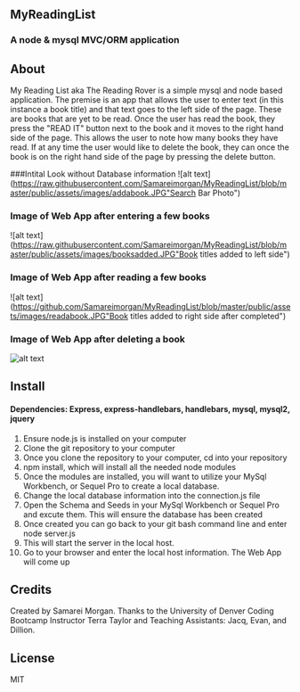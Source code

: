 ## MyReadingList
### A node &amp; mysql MVC/ORM application 

## About
My Reading List aka The Reading Rover is a simple mysql and node based application. The premise is an app that allows the user to enter text (in this instance a book title) and that text goes to the left side of the page.  These are books that are yet to be read.  Once the user has read the book, they press the "READ IT" button next to the book and it moves to the right hand side of the page.  This allows the user to note how many books they have read.   If at any time the user would like to delete the book, they can once the book is on the right hand side of the page by pressing the delete button. 

###Intital Look without Database information
![alt text](https://raw.githubusercontent.com/Samareimorgan/MyReadingList/blob/master/public/assets/images/addabook.JPG"Search Bar Photo") 

### Image of Web App after entering a few books
![alt text](https://raw.githubusercontent.com/Samareimorgan/MyReadingList/blob/master/public/assets/images/booksadded.JPG"Book titles added to left side") 

### Image of Web App after reading a few books
![alt text](https://github.com/Samareimorgan/MyReadingList/blob/master/public/assets/images/readabook.JPG"Book titles added to right side after completed") 


### Image of Web App after deleting a book
![alt text](https://raw.githubusercontent.com/Samareimorgan/MyReadingList/blob/master/public/assets/images/deleteabook.JPG "Book titles removed from right side after deletion") 




## Install
#### Dependencies:  Express, express-handlebars, handlebars, mysql, mysql2, jquery
1. Ensure node.js is installed on your computer
2. Clone the git repository to your computer
3. Once you clone the repository to your computer, cd into your repository
4. npm install, which will install all the needed node modules
5. Once the modules are installed, you will want to utilize your MySql Workbench, or Sequel Pro to create a local database. 
6.  Change the local database information into the connection.js file
7. Open the Schema and Seeds in your MySql Workbench or Sequel Pro and excute them.  This will ensure the database has been created
8. Once created you can go back to your git bash command line and enter node server.js
9. This will start the server in the local host. 
10. Go to your browser and enter the local host information.  The Web App will come up



## Credits
Created by Samarei Morgan.   Thanks to the University of Denver Coding Bootcamp Instructor Terra Taylor and  Teaching Assistants: Jacq, Evan, and Dillion.

## License
MIT
